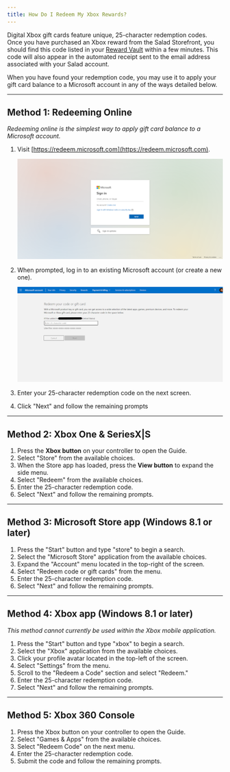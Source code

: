 ```yaml
---
title: How Do I Redeem My Xbox Rewards?
---
```


Digital Xbox gift cards feature unique, 25-character redemption codes. Once you have purchased an Xbox reward from the
Salad Storefront, you should find this code listed in your
[Reward Vault](/docs/Guides/Using-the-Salad-App/125-where-to-find-your-reward-redemption-code) within a few minutes.
This code will also appear in the automated receipt sent to the email address associated with your Salad account.

When you have found your redemption code, you may use it to apply your gift card balance to a Microsoft account in any
of the ways detailed below.

---

## **Method 1: Redeeming Online**

_Redeeming online is the simplest way to apply gift card balance to a Microsoft account._

1. Visit [https://redeem.microsoft.com](https://redeem.microsoft.com).

   ![](./content/images/Rewards/Redeeming-your-Rewards/xbox-rewards-1.png)

2. When prompted, log in to an existing Microsoft account (or create a new one).

   ![](./content/images/Rewards/Redeeming-your-Rewards/xbox-rewards-2.png)

3. Enter your 25-character redemption code on the next screen.
4. Click "Next" and follow the remaining prompts

---

## **Method 2: Xbox One &amp; SeriesX|S**

1. Press the **Xbox button** on your controller to open the Guide.
2. Select "Store" from the available choices.
3. When the Store app has loaded, press the **View button** to expand the side menu.
4. Select "Redeem" from the available choices.
5. Enter the 25-character redemption code.
6. Select "Next" and follow the remaining prompts.

---

## **Method 3: Microsoft Store app (Windows 8.1 or later)**

1. Press the "Start" button and type "store" to begin a search.
2. Select the "Microsoft Store" application from the available choices.
3. Expand the "Account" menu located in the top-right of the screen.
4. Select "Redeem code or gift cards" from the menu.
5. Enter the 25-character redemption code.
6. Select "Next" and follow the remaining prompts.

---

## **Method 4: Xbox app (Windows 8.1 or later)**

_This method cannot currently be used within the Xbox mobile application._

1. Press the "Start" button and type "xbox" to begin a search.
2. Select the "Xbox" application from the available choices.
3. Click your profile avatar located in the top-left of the screen.
4. Select "Settings" from the menu.
5. Scroll to the "Redeem a Code" section and select "Redeem."
6. Enter the 25-character redemption code.
7. Select "Next" and follow the remaining prompts.

---

## **Method 5: Xbox 360 Console**

1. Press the Xbox button on your controller to open the Guide.
2. Select "Games &amp; Apps" from the available choices.
3. Select "Redeem Code" on the next menu.
4. Enter the 25-character redemption code.
5. Submit the code and follow the remaining prompts.
